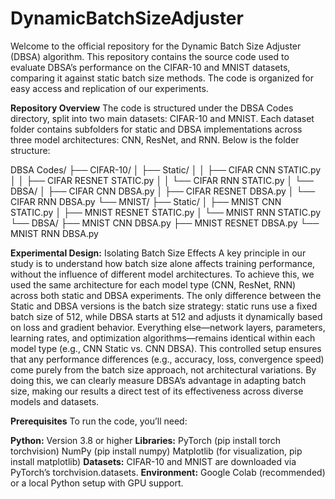 # DynamicBatchSizeAdjuster
Welcome to the official repository for the Dynamic Batch Size Adjuster (DBSA) algorithm. This repository contains the source code used to evaluate DBSA’s performance on the CIFAR-10 and MNIST datasets, comparing it against static batch size methods. The code is organized for easy access and replication of our experiments.

**Repository Overview**
The code is structured under the DBSA Codes directory, split into two main datasets: CIFAR-10 and MNIST. Each dataset folder contains subfolders for static and DBSA implementations across three model architectures: CNN, ResNet, and RNN. Below is the folder structure:


DBSA Codes/
├── CIFAR-10/
│   ├── Static/
│   │   ├── CIFAR CNN STATIC.py
│   │   ├── CIFAR RESNET STATIC.py
│   │   └── CIFAR RNN STATIC.py
│   └── DBSA/
│       ├── CIFAR CNN DBSA.py
│       ├── CIFAR RESNET DBSA.py
│       └── CIFAR RNN DBSA.py
└── MNIST/
    ├── Static/
    │   ├── MNIST CNN STATIC.py
    │   ├── MNIST RESNET STATIC.py
    │   └── MNIST RNN STATIC.py
    └── DBSA/
        ├── MNIST CNN DBSA.py
        ├── MNIST RESNET DBSA.py
        └── MNIST RNN DBSA.py

**Experimental Design:** Isolating Batch Size Effects
A key principle in our study is to understand how batch size alone affects training performance, without the influence of different model architectures. To achieve this, we used the same architecture for each model type (CNN, ResNet, RNN) across both static and DBSA experiments. The only difference between the Static and DBSA versions is the batch size strategy: static runs use a fixed batch size of 512, while DBSA starts at 512 and adjusts it dynamically based on loss and gradient behavior. Everything else—network layers, parameters, learning rates, and optimization algorithms—remains identical within each model type (e.g., CNN Static vs. CNN DBSA). This controlled setup ensures that any performance differences (e.g., accuracy, loss, convergence speed) come purely from the batch size approach, not architectural variations. By doing this, we can clearly measure DBSA’s advantage in adapting batch size, making our results a direct test of its effectiveness across diverse models and datasets.

**Prerequisites**
To run the code, you’ll need:

**Python:** Version 3.8 or higher
**Libraries:**
PyTorch (pip install torch torchvision)
NumPy (pip install numpy)
Matplotlib (for visualization, pip install matplotlib)
**Datasets:** CIFAR-10 and MNIST are downloaded via PyTorch’s torchvision.datasets.
**Environment:** Google Colab (recommended) or a local Python setup with GPU support.


